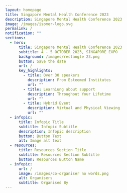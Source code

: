 ```yaml
---
layout: homepage
title: Singapore Mental Health Conference 2023
description: Singapore Mental Health Conference 2023
image: /images/isomer-logo.svg
permalink: /
notification: ""
sections:
  - hero:
      title: Singapore Mental Health Conference 2023
      subtitle: 4 - 5 OCTOBER 2023, SINGAPORE EXPO
      background: /images/rectangle 23.png
      button: Save the date
      url: /
      key_highlights:
        - title: Over 30 speakers
          description: From Esteemed Institutes
          url: ""
        - title: Learniung about support
          description: Throughout Your Lifetime
          url: ""
        - title: Hybrid Event
          description: Virtual and Physical Viewing
          url: ""
  - infopic:
      title: Infopic Title
      subtitle: Infopic Subtitle
      description: Infopic description
      button: Button Text
      alt: Image alt text
  - resources:
      title: Resources Section Title
      subtitle: Resources Section Subtitle
      button: Resources Button Name
  - infopic:
      url: /
      image: /images/co-organiser no words.png
      alt: Organisers
      subtitle: Organised By
---
```

